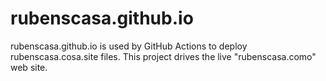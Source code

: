 # rubenscasa.github.io
rubenscasa.github.io is used by GitHub Actions to deploy rubenscasa.cosa.site files. This project drives the live "rubenscasa.como" web site.
